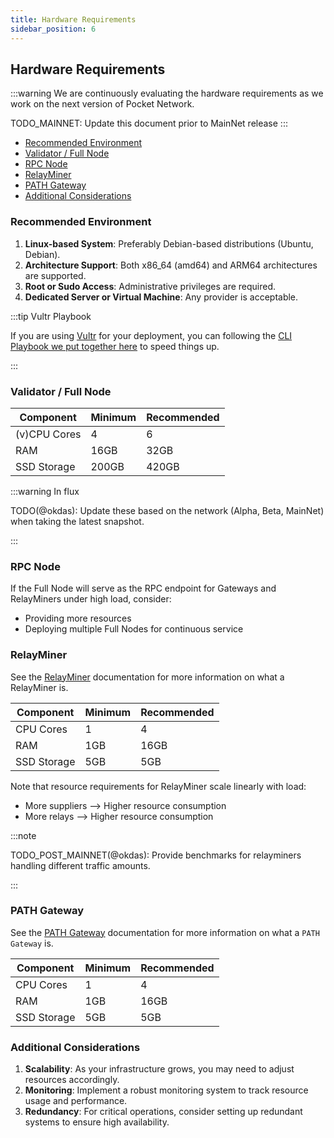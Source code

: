 ```yaml
---
title: Hardware Requirements
sidebar_position: 6
---
```


## Hardware Requirements <!-- omit in toc -->

:::warning
We are continuously evaluating the hardware requirements as we work on the next version of Pocket Network.

TODO_MAINNET: Update this document prior to MainNet release
:::

- [Recommended Environment](#recommended-environment)
- [Validator / Full Node](#validator--full-node)
- [RPC Node](#rpc-node)
- [RelayMiner](#relayminer)
- [PATH Gateway](#path-gateway)
- [Additional Considerations](#additional-considerations)

### Recommended Environment

1. **Linux-based System**: Preferably Debian-based distributions (Ubuntu, Debian).
2. **Architecture Support**: Both x86_64 (amd64) and ARM64 architectures are supported.
3. **Root or Sudo Access**: Administrative privileges are required.
4. **Dedicated Server or Virtual Machine**: Any provider is acceptable.

:::tip Vultr Playbook

If you are using [Vultr](https://www.vultr.com/) for your deployment, you can following the [CLI Playbook we put together here](../5_playbooks/1_vultr.md) to speed things up.

:::

### Validator / Full Node

| Component    | Minimum | Recommended |
| ------------ | ------- | ----------- |
| (v)CPU Cores | 4       | 6           |
| RAM          | 16GB    | 32GB        |
| SSD Storage  | 200GB   | 420GB       |

:::warning In flux

TODO(@okdas): Update these based on the network (Alpha, Beta, MainNet) when taking the latest snapshot.

:::

### RPC Node

If the Full Node will serve as the RPC endpoint for Gateways and RelayMiners under high load, consider:

- Providing more resources
- Deploying multiple Full Nodes for continuous service

### RelayMiner

See the [RelayMiner](../../3_protocol/actors/5_relay_miner.md) documentation for more
information on what a RelayMiner is.

| Component   | Minimum | Recommended |
| ----------- | ------- | ----------- |
| CPU Cores   | 1       | 4           |
| RAM         | 1GB     | 16GB        |
| SSD Storage | 5GB     | 5GB         |

Note that resource requirements for RelayMiner scale linearly with load:

- More suppliers --> Higher resource consumption
- More relays --> Higher resource consumption

:::note

TODO_POST_MAINNET(@okdas): Provide benchmarks for relayminers handling different traffic amounts.

:::

### PATH Gateway

See the [PATH Gateway](https://path.grove.city) documentation for more
information on what a `PATH Gateway` is.

| Component   | Minimum | Recommended |
| ----------- | ------- | ----------- |
| CPU Cores   | 1       | 4           |
| RAM         | 1GB     | 16GB        |
| SSD Storage | 5GB     | 5GB         |

<!-- TODO_TECHDEBT: Update the PATH Gateway hardware requirements -->

### Additional Considerations

1. **Scalability**: As your infrastructure grows, you may need to adjust resources accordingly.
2. **Monitoring**: Implement a robust monitoring system to track resource usage and performance.
3. **Redundancy**: For critical operations, consider setting up redundant systems to ensure high availability.
